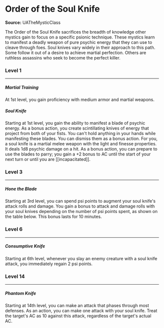 # Order of the Soul Knife

**Source:** UATheMysticClass

The Order of the Soul Knife sacrifices the breadth of knowledge other mystics gain to focus on a specific psionic technique. These mystics learn to manifest a deadly weapon of pure psychic energy that they can use to cleave through foes.
Soul knives vary widely in their approach to this path. Some follow it out of a desire to achieve martial perfection. Others are ruthless assassins who seek to become the perfect killer.

### Level 1
---
##### **Martial Training**
At 1st level, you gain proficiency with medium armor and martial weapons.

##### **Soul Knife**
Starting at 1st level, you gain the ability to manifest a blade of psychic energy. As a bonus action, you create scintillating knives of energy that project from both of your fists. You can't hold anything in your hands while manifesting these blades. You can dismiss them as a bonus action.
For you, a soul knife is a martial melee weapon with the light and finesse properties. It deals 1d8 psychic damage on a hit.
As a bonus action, you can prepare to use the blades to parry; you gain a +2 bonus to AC until the start of your next turn or until you are [[incapacitated]].

### Level 3
---
##### **Hone the Blade**
Starting at 3rd level, you can spend psi points to augment your soul knife's attack rolls and damage. You gain a bonus to attack and damage rolls with your soul knives depending on the number of psi points spent, as shown on the table below. This bonus lasts for 10 minutes.

### Level 6
---
##### **Consumptive Knife**
Starting at 6th level, whenever you slay an enemy creature with a soul knife attack, you immediately regain 2 psi points.

### Level 14
---
##### **Phantom Knife**
Starting at 14th level, you can make an attack that phases through most defenses. As an action, you can make one attack with your soul knife. Treat the target's AC as 10 against this attack, regardless of the target's actual AC.